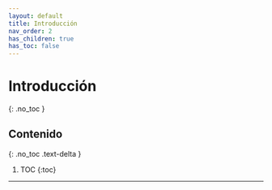 ```yaml
---
layout: default
title: Introducción
nav_order: 2
has_children: true
has_toc: false
---
```


# Introducción
{: .no_toc }

## Contenido
{: .no_toc .text-delta }

1. TOC
{:toc}

---